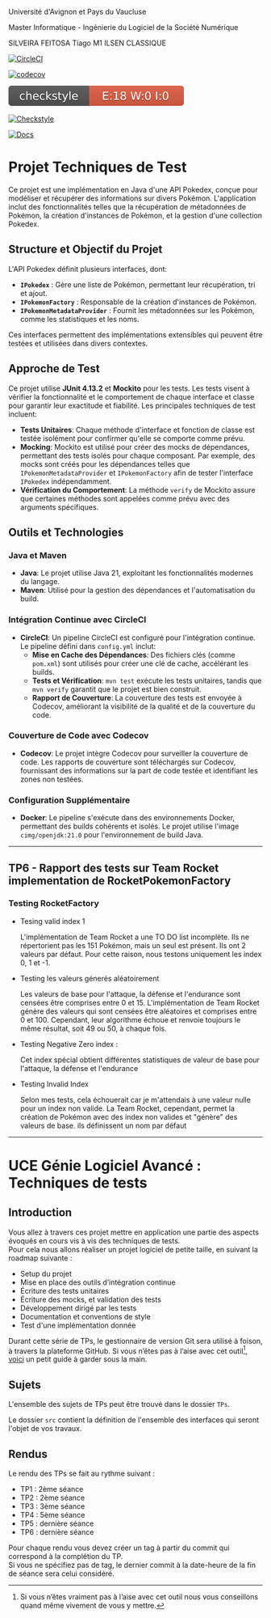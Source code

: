 Université d'Avignon et Pays du Vaucluse

Master Informatique - Ingénierie du Logiciel de la Société Numérique

SILVEIRA FEITOSA Tiago
M1 ILSEN CLASSIQUE

[![CircleCI](https://dl.circleci.com/status-badge/img/circleci/Md4kR3LTkTA6tuHXGNDAk2/5Rx5oK48RkDDiUFP8RAnYZ/tree/master.svg?style=svg)](https://dl.circleci.com/status-badge/redirect/circleci/Md4kR3LTkTA6tuHXGNDAk2/5Rx5oK48RkDDiUFP8RAnYZ/tree/master)

[![codecov](https://codecov.io/gh/tiagofdev/ceri-m1-techniques-de-test/graph/badge.svg?token=NKE1XLFV7C)](https://codecov.io/gh/tiagofdev/ceri-m1-techniques-de-test)

<img src="./checkstyle-result.svg"/> 

[![Checkstyle](https://img.shields.io/badge/Checkstyle-Report-brightgreen)](https://tiagofdev.github.io/ceri-m1-techniques-de-test/target/site/checkstyle.html)

[![Docs](https://img.shields.io/badge/Javadocs-Report-brightgreen)](https://tiagofdev.github.io/ceri-m1-techniques-de-test/target/reports/apidocs/index.html)

# Projet Techniques de Test

Ce projet est une implémentation en Java d'une API Pokedex, conçue pour modéliser et récupérer des informations sur
divers Pokémon. L'application inclut des fonctionnalités telles que la récupération de métadonnées de Pokémon, la
création d'instances de Pokémon, et la gestion d'une collection Pokedex.

## Structure et Objectif du Projet

L'API Pokedex définit plusieurs interfaces, dont:

- **`IPokedex`** : Gère une liste de Pokémon, permettant leur récupération, tri et ajout.
- **`IPokemonFactory`** : Responsable de la création d'instances de Pokémon.
- **`IPokemonMetadataProvider`** : Fournit les métadonnées sur les Pokémon, comme les statistiques et les noms.

Ces interfaces permettent des implémentations extensibles qui peuvent être testées et utilisées dans divers contextes.

## Approche de Test

Ce projet utilise **JUnit 4.13.2** et **Mockito** pour les tests. Les tests visent à vérifier la fonctionnalité et le
comportement de chaque interface et classe pour garantir leur exactitude et fiabilité. Les principales techniques de
test incluent:

- **Tests Unitaires**: Chaque méthode d'interface et fonction de classe est testée isolément pour confirmer qu'elle se
  comporte comme prévu.
- **Mocking**: Mockito est utilisé pour créer des mocks de dépendances, permettant des tests isolés pour chaque
  composant. Par exemple, des mocks sont créés pour les dépendances telles que `IPokemonMetadataProvider`
  et `IPokemonFactory` afin de tester l'interface `IPokedex` indépendamment.
- **Vérification du Comportement**: La méthode `verify` de Mockito assure que certaines méthodes sont appelées comme
  prévu avec des arguments spécifiques.

## Outils et Technologies

### Java et Maven

- **Java**: Le projet utilise Java 21, exploitant les fonctionnalités modernes du langage.
- **Maven**: Utilisé pour la gestion des dépendances et l'automatisation du build.

### Intégration Continue avec CircleCI

- **CircleCI**: Un pipeline CircleCI est configuré pour l'intégration continue. Le pipeline défini dans `config.yml`
  inclut:
    - **Mise en Cache des Dépendances**: Des fichiers clés (comme `pom.xml`) sont utilisés pour créer une clé de cache,
      accélérant les builds.
    - **Tests et Vérification**: `mvn test` exécute les tests unitaires, tandis que `mvn verify` garantit que le projet
      est bien construit.
    - **Rapport de Couverture**: La couverture des tests est envoyée à Codecov, améliorant la visibilité de la qualité
      et de la couverture du code.

### Couverture de Code avec Codecov

- **Codecov**: Le projet intègre Codecov pour surveiller la couverture de code. Les rapports de couverture sont
  téléchargés sur Codecov, fournissant des informations sur la part de code testée et identifiant les zones non testées.

### Configuration Supplémentaire

- **Docker**: Le pipeline s'exécute dans des environnements Docker, permettant des builds cohérents et isolés. Le projet
  utilise l'image `cimg/openjdk:21.0` pour l'environnement de build Java.

---

## TP6 - Rapport des tests sur Team Rocket implementation de RocketPokemonFactory

### Testing RocketFactory

* Tesing valid index 1

    L'implémentation de Team Rocket a une TO DO list incomplète. Ils ne répertorient pas les 151 Pokémon, mais
un seul est présent. Ils ont 2 valeurs par défaut. Pour cette raison, nous testons uniquement les index 0, 1 et -1.

* Testing les valeurs génerés aléatoirement

    Les valeurs de base pour l'attaque, la défense et l'endurance sont censées être
 comprises entre 0 et 15. L'implémentation de Team Rocket génère des valeurs qui sont censées être aléatoires et
 comprises entre 0 et 100. Cependant, leur algorithme échoue et renvoie toujours le même résultat, soit 49 ou 50,
 à chaque fois.

* Testing Negative Zero index :
    
    Cet index spécial obtient différentes statistiques de valeur de base pour l'attaque, la défense et l'endurance

* Testing Invalid Index

    Selon mes tests, cela échouerait car je m'attendais à une valeur nulle pour un index non valide. La Team Rocket, 
cependant, permet la création de Pokémon avec des index non valides et "génère" des valeurs de base.
ils définissent un nom par défaut




************************************************************************************************************************************************************************

# UCE Génie Logiciel Avancé : Techniques de tests

## Introduction

Vous allez à travers ces projet mettre en application une partie des aspects évoqués en cours vis à vis des techniques
de tests.  
Pour cela nous allons réaliser un projet logiciel de petite taille, en suivant la roadmap suivante :

- Setup du projet
- Mise en place des outils d’intégration continue
- Écriture des tests unitaires
- Écriture des mocks, et validation des tests
- Développement dirigé par les tests
- Documentation et conventions de style
- Test d'une implémentation donnée

Durant cette série de TPs, le gestionnaire de version Git sera utilisé à foison, à travers la plateforme GitHub. Si vous
n’êtes pas à l’aise avec cet outil[^1], [voici](http://rogerdudler.github.io/git-guide/) un petit guide à garder sous la
main.

## Sujets

L'ensemble des sujets de TPs peut être trouvé dans le dossier `TPs`.

Le dossier `src` contient la définition de l'ensemble des interfaces qui seront l'objet de vos travaux.

## Rendus

Le rendu des TPs se fait au rythme suivant :

- TP1 : 2ème séance
- TP2 : 2ème séance
- TP3 : 3ème séance
- TP4 : 5ème séance
- TP5 : dernière séance
- TP6 : dernière séance

Pour chaque rendu vous devez créer un tag à partir du commit qui correspond à la complétion du TP.  
Si vous ne spécifiez pas de tag, le dernier commit à la date-heure de la fin de séance sera celui considéré.

[^1]: Si vous n’êtes vraiment pas à l’aise avec cet outil nous vous conseillons quand même vivement de vous y mettre.
